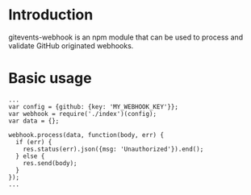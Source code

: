 # Introduction

gitevents-webhook is an npm module that can be used to process and validate GitHub originated webhooks.

# Basic usage

```
...
var config = {github: {key: 'MY_WEBHOOK_KEY'}};
var webhook = require('./index')(config);
var data = {};

webhook.process(data, function(body, err) {
  if (err) {
    res.status(err).json({msg: 'Unauthorized'}).end();
  } else {
    res.send(body);
  }
});
...
```
